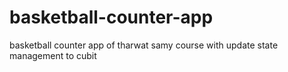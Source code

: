 # basketball-counter-app
basketball counter app of tharwat samy course with update state management to cubit
